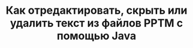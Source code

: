 ---
############################# Static ############################
layout: "auto-gen-gist"
draft: false
path: "fr/redaction/java/text/pptm/"
otherformats: PDF DOC DOT DOCX DOCM DOTX DOTM RTF XLSX XLSM XLTX XLTM XLS XLT CSV PPT PPTX  PPS POT PPSX PPSM POTM 

############################# Head ############################
head_title: "Редактировать текст PPTM с помощью точной фразы/регулярного выражения в Java"
head_description: "API GroupDocs.Redactions Java позволяет разработчикам редактировать текст из PDF, DOC, DOCX, RTF, XLSX, CSV, PPT, PPTX и изображений с помощью точной фразы или регулярного выражения в Java."

############################# Header ############################
title: "Как отредактировать, скрыть или удалить текст из файлов PPTM с помощью Java"
description: "Java API GroupDocs.Redactions позволяет редактировать, скрывать или удалять конфиденциальный текст из текстовых документов, рабочих листов, презентаций, PDF-файлов и изображений."

######################### Download Button #######################
button:
    enable: true

############################# About ############################
about:
    enable: true
    title: "Что такое редактирование текста?"
    content: |
       Редактирование текста — это процесс удаления конфиденциального или нежелательного текста или информации из цифровых документов, при этом остальная часть документа или параграфа, содержащего его, остается нетронутой. Редактирование помогает пользователям, а также организациям защитить свою конфиденциальную информацию, скрывая или удаляя ее без возможности восстановления. С помощью Java API GroupDocs.Redaction пользователи теперь могут редактировать, скрывать или удалять конфиденциальный текст из текстовых документов, рабочих листов, презентаций, файлов PDF и растровых изображений. API предоставляет широкий спектр возможностей и методов для редактирования частной информации в документах. Он поддерживает поиск и редактирование с использованием точного соответствия или регулярных выражений, использование текстовых (коды исключений) или графических (цветные прямоугольники) исправлений и многое другое. Так почему бы не попробовать автоматизировать процесс редактирования документов, загрузив API и изучив его основные и расширенные функции.

############################# content ############################
steps:
    enable: true
    block:
    - title_left: "Редактировать PPTM точную фразу в Java"
      content_left: |
        GroupDocs.Redaction позволяет легко редактировать данные конфиденциального или частного характера из ваших документов. Самый популярный случай редактирования — удаление текста из документа.

        Следующий код можно использовать для применения текстового редактирования к определенной части документа с помощью точной фразы. Это позволяет пользователям заменять личную точную фразу «Михал Кларк» личным (или любым кодом исключения).

      title_right: "Удалить конфиденциальные данные из PPTM"
      content_right: |
        * Создайте экземпляр класса [Redactor](https://apireference.groupdocs.com/redaction/java/com.groupdocs.redaction/Redactor) и загрузите файл PPTM
        * Вызвать метод Redactor.apply с новым экземпляром класса ExactPhraseRedaction.
        * Вызвать метод redactor.save с объектом [ExactPhraseRedaction](https://apireference.groupdocs.com/redaction/java/com.groupdocs.redaction.redactions/ExactPhraseRedaction)
        * Вызвать метод redactor.save для сохранения изменений

      gisthash: "3202859fc19b5dfd14e8f073b70a18f8"
      gistfile: "redact_exact_phrase.java"
      
    - title_left: "Редактирование текста с учетом регистра в PPTM"
      content_left: |
        В следующем примере пользователи могут выполнить точную фазу редактирования с учетом регистра, чтобы удалить или скрыть определенный фрагмент текста внутри документа. По умолчанию при поиске точной фазы не учитывается регистр.
        
      title_right: "Выполнение редактирования с учетом регистра через Java"
      content_right: |
        * Создайте экземпляр класса [Redactor](https://apireference.groupdocs.com/redaction/java/com.groupdocs.redaction/Redactor) и загрузите файл PPTM
        * Вызвать метод Redactor.apply с новым экземпляром класса ExactPhraseRedaction.
        * Вызвать метод redactor.save с объектом [ExactPhraseRedaction](https://apireference.groupdocs.com/redaction/java/com.groupdocs.redaction.redactions/ExactPhraseRedaction)
        * Вызвать метод redactor.save для сохранения изменений 
        
      gisthash: "a43e3ce358f93df92373b5441bc579fb"
      gistfile: "case_sensitive_redaction.java"

    - title_left: "Редактировать текст в PPTM с помощью Color Box"
      content_left: |
        Вместо того, чтобы удалять отредактированный текст или помещать туда строку, также можно поместить цветную рамку над отредактированным текстом. В этом случае совпадающий текст будет удален, а поверх отредактированного текста будет помещен цветной прямоугольник.
        
      title_right: "Используйте Color Box для удаления текста в Java"
      content_right: |
        * Создайте экземпляр класса [Redactor](https://apireference.groupdocs.com/redaction/java/com.groupdocs.redaction/Redactor) и загрузите файл PPTM
        * Вызвать метод Redactor.apply с новым экземпляром класса ExactPhraseRedaction.
        * Вызвать метод redactor.save с объектом [ExactPhraseRedaction](https://apireference.groupdocs.com/redaction/java/com.groupdocs.redaction.redactions/ExactPhraseRedaction)
        * Вызвать метод redactor.save для сохранения изменений
        
      gisthash: "6d83e791388b6834a372dc90f4b455f6"
      gistfile: "redact_text_using_color_box.java"

    - title_left: "Системные Требования"
      content_left: |
       API GroupDocs.Redaction для Java поддерживаются на всех основных платформах и операционных системах. Чтобы ознакомиться с полным руководством по системным требованиям, посетите [системные требования](https://docs.groupdocs.com/redaction/java/system-requirements). Перед выполнением приведенного ниже кода убедитесь, что в вашей системе установлены следующие предварительные условия. :
        * Операционные системы: Microsoft Windows, Linux, MacOS
        * Среда разработки: NetBeans, Intellij IDEA, Eclipse и т. д.
        * Среда выполнения Java: J2SE 6.0 и выше
        * Получите последнюю версию GroupDocs.Redaction для Java от [Maven](https://repository.groupdocs.com/webapp/#/artifacts/browse/tree/General/repo/com/groupdocs/groupdocs-redaction)
        
      title_right: "Зачем использовать GroupDocs.Redaction"
      content_right: |
        * Разрешить пользователям добавлять пользовательские форматы документов и типы редакций
        * Для удаления конфиденциальной информации не требуется дополнительное программное обеспечение.
        * Возможность установить документ рендеринга диапазона страниц в формате PDF
        * Простой способ редактирования различных типов метаданных: имя автора, версия, название, тема, описание и многое другое.
         Извлечение информации о документе — тип файла, количество страниц и т. д.

demos:
    enable: true
        

more_formats:
    enable: true


back_to_top:
    enable: true
---